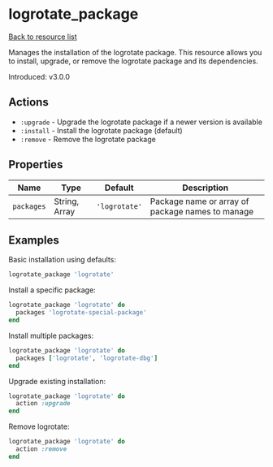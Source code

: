 # logrotate_package

[Back to resource list](../README.md#resources)

Manages the installation of the logrotate package. This resource allows you to install, upgrade, or remove the logrotate package and its dependencies.

Introduced: v3.0.0

## Actions

- `:upgrade` - Upgrade the logrotate package if a newer version is available
- `:install` - Install the logrotate package (default)
- `:remove` - Remove the logrotate package

## Properties

| Name       | Type          | Default       | Description                               |
| ---------- | ------------- | ------------- | ----------------------------------------- |
| `packages` | String, Array | `'logrotate'` | Package name or array of package names to manage |

## Examples

Basic installation using defaults:

```ruby
logrotate_package 'logrotate'
```

Install a specific package:

```ruby
logrotate_package 'logrotate' do
  packages 'logrotate-special-package'
end
```

Install multiple packages:

```ruby
logrotate_package 'logrotate' do
  packages ['logrotate', 'logrotate-dbg']
end
```

Upgrade existing installation:

```ruby
logrotate_package 'logrotate' do
  action :upgrade
end
```

Remove logrotate:

```ruby
logrotate_package 'logrotate' do
  action :remove
end
